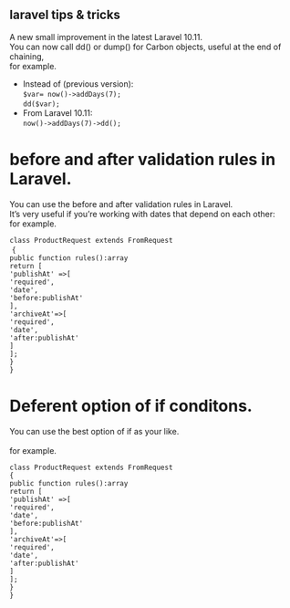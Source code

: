 ## laravel tips & tricks

A new small improvement in the latest Laravel 10.11.<br>
You can now call dd() or dump() for Carbon objects, useful at the end of chaining, <br>for example.

- Instead of (previous version):<br>
`$var= now()->addDays(7);`<br>
`dd($var);`<br>
- From Laravel 10.11:<br>
`now()->addDays(7)->dd();`<br>

# before and after validation rules in Laravel.

You can use the before and after validation rules in Laravel. <br>
It’s very useful if you’re working with dates that depend on each other: <br>for example.

`class ProductRequest extends FromRequest`<br>
&nbsp;`{`<br>
`public function rules():array`<br>
`return [`<br>
`'publishAt' =>[`<br>
`'required',`<br>
`'date',`<br>
`'before:publishAt'`<br>
`],`<br>
`'archiveAt'=>[`<br>
`'required',`<br>
`'date',`<br>
`'after:publishAt'`<br>
`]`<br>
`];`<br>
`}`<br>
`}`<br>

# Deferent option of if conditons.

You can use the best option of if as your like. <br>
<br>for example.

`class ProductRequest extends FromRequest`<br>
`{`<br>
`public function rules():array`<br>
`return [`<br>
`'publishAt' =>[`<br>
`'required',`<br>
`'date',`<br>
`'before:publishAt'`<br>
`],`<br>
`'archiveAt'=>[`<br>
`'required',`<br>
`'date',`<br>
`'after:publishAt'`<br>
`]`<br>
`];`<br>
`}`<br>
`}`<br>